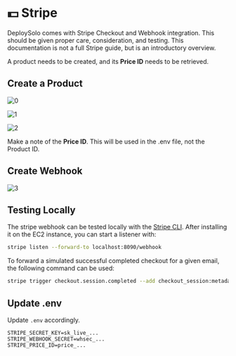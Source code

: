 # 💵 Stripe
DeploySolo comes with Stripe Checkout and Webhook integration. This should be given proper care, consideration, and testing. This documentation is not a full Stripe guide, but is an introductory overview.

A product needs to be created, and its **Price ID** needs to be retrieved. 


## Create a Product

![0](/public/images/doc/stripe/stripe-0.png)

![1](/public/images/doc/stripe/stripe-1.png)

![2](/public/images/doc/stripe/stripe-2.png)

Make a note of the **Price ID**. This will be used in the .env file, not the Product ID.

## Create Webhook

![3](/public/images/doc/stripe/stripe-3.png)

## Testing Locally
The stripe webhook can be tested locally with the [Stripe CLI](https://github.com/stripe/stripe-cli/wiki/listen-command). After installing it on the EC2 instance, you can start a listener with:

```sh
stripe listen --forward-to localhost:8090/webhook
```

To forward a simulated successful completed checkout for a given email, the following command can be used:
```sh
stripe trigger checkout.session.completed --add checkout_session:metadata.email=user@email.com
```

## Update .env

Update `.env` accordingly.

```
STRIPE_SECRET_KEY=sk_live_...
STRIPE_WEBHOOK_SECRET=whsec_...
STRIPE_PRICE_ID=price_...
```
